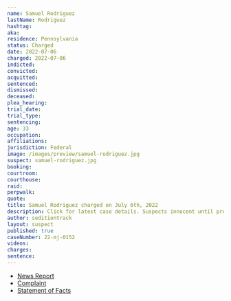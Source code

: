 ```yaml
---
name: Samuel Rodriguez
lastName: Rodriguez
hashtag:
aka:
residence: Pennsylvania
status: Charged
date: 2022-07-06
charged: 2022-07-06
indicted:
convicted:
acquitted:
sentenced:
dismissed:
deceased:
plea_hearing:
trial_date:
trial_type:
sentencing:
age: 33
occupation:
affiliations:
jurisdiction: Federal
image: /images/preview/samuel-rodriguez.jpg
suspect: samuel-rodriguez.jpg
booking:
courtroom:
courthouse:
raid:
perpwalk:
quote:
title: Samuel Rodriguez charged on July 6th, 2022
description: Click for latest case details. Suspects innocent until proven guilty.
author: seditiontrack
layout: suspect
published: true
caseNumber: 22-mj-0152
videos:
charges:
sentence:
---
```

- [News Report](https://www.mcall.com/news/breaking/mc-nws-lehigh-valley-man-arrest-jan-6-riot-20220724-3m2q2nkx4rgxne3ozyljiec4ra-story.html)
- [Complaint](https://www.justice.gov/usao-dc/case-multi-defendant/file/1521511/download)
- [Statement of Facts](https://www.justice.gov/usao-dc/case-multi-defendant/file/1521516/download)
